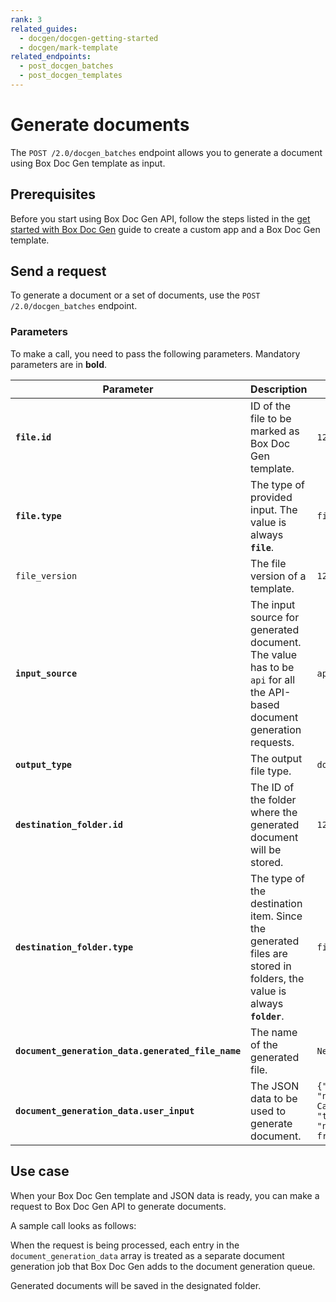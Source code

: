 ```yaml
---
rank: 3
related_guides:
  - docgen/docgen-getting-started
  - docgen/mark-template
related_endpoints:
  - post_docgen_batches
  - post_docgen_templates
---
```


# Generate documents

The `POST /2.0/docgen_batches` endpoint allows you to generate a document using Box Doc Gen template as input. 

## Prerequisites

Before you start using Box Doc Gen API, follow the steps listed in the [get started with Box Doc Gen][docgen-prerequisites] guide to create a custom app and a Box Doc Gen template.

## Send a request 

To generate a document or a set of documents,
use the `POST /2.0/docgen_batches` endpoint.

### Parameters

To make a call, you need to pass the following parameters.
Mandatory parameters are in **bold**.

| Parameter    |Description         | Example                     |
| ------------ | ------ | --- |
| **`file.id`** | ID of the file to be marked as Box Doc Gen template. | `12345678` |
| **`file.type`** | The type of provided input. The value is always **`file`**. | `file` |
| `file_version` | The file version of a template. | `12345` |
| **`input_source`** | The input source for generated document. The value has to be `api` for all the API-based document generation requests. | `api` |
| **`output_type`** | The output file type. | `docx` |
| **`destination_folder.id`** | The ID of the folder where the generated document will be stored. | `12345678` |
| **`destination_folder.type`** | The type of the destination item. Since the generated files are stored in folders, the value is always **`folder`**. | `file` |
| **`document_generation_data.generated_file_name`** | The name of the generated file. | `New_Template` |
| **`document_generation_data.user_input`**  | The JSON data to be used to generate document. | `{"id": 2, "name": "Ink  Cartridge", "type": "non-fragile"}`|

## Use case

When your Box Doc Gen template and JSON data is ready, you can make a request to Box Doc Gen API to generate documents.

A sample call looks as follows:

<Samples id='post_docgen_batches' />

When the request is being processed, each entry in the `document_generation_data` array is treated as a separate document generation job that Box Doc Gen adds to the document generation queue. 

Generated documents will be saved in the designated folder.

[docgen-prerequisites]: g://docgen/docgen-getting-started